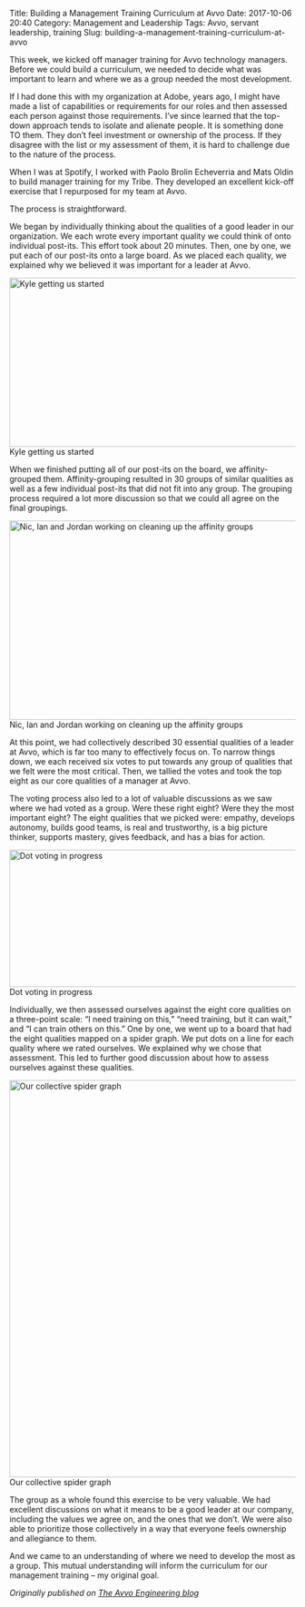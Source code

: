 Title: Building a Management Training Curriculum at Avvo
Date: 2017-10-06 20:40
Category: Management and Leadership
Tags: Avvo, servant leadership, training
Slug: building-a-management-training-curriculum-at-avvo

This week, we kicked off manager training for Avvo technology managers. Before we could build a curriculum, we needed to decide what was important to learn and where we as a group needed the most development.

If I had done this with my organization at Adobe, years ago, I might have made a list of capabilities or requirements for our roles and then assessed each person against those requirements. I’ve since learned that the top-down approach tends to isolate and alienate people. It is something done TO them. They don’t feel investment or ownership of the process. If they disagree with the list or my assessment of them, it is hard to challenge due to the nature of the process.

When I was at Spotify, I worked with Paolo Brolin Echeverria and Mats Oldin to build manager training for my Tribe. They developed an excellent kick-off exercise that I repurposed for my team at Avvo.

The process is straightforward.

We began by individually thinking about the qualities of a good leader in our organization. We each wrote every important quality we could think of onto individual post-its. This effort took about 20 minutes. Then, one by one, we put each of our post-its onto a large board. As we placed each quality, we explained why we believed it was important for a leader at Avvo.

<img loading="lazy" src="/articles/images/1-z_nxZAQS9FPAju6E81jdpQ-1200x682.jpeg" alt="Kyle getting us started"  width="525" height="298" srcset="/articles/images/1-z_nxZAQS9FPAju6E81jdpQ-1200x682.jpeg 1200w, /articles/images/1-z_nxZAQS9FPAju6E81jdpQ-420x239.jpeg 420w, /articles/images/1-z_nxZAQS9FPAju6E81jdpQ-744x423.jpeg 744w, /articles/images/1-z_nxZAQS9FPAju6E81jdpQ-768x437.jpeg 768w, /articles/images/1-z_nxZAQS9FPAju6E81jdpQ.jpeg 2000w" sizes="(max-width: 525px) 85vw, 525px" />
<span class="caption">Kyle getting us started</span>

When we finished putting all of our post-its on the board, we affinity-grouped them. Affinity-grouping resulted in 30 groups of similar qualities as well as a few individual post-its that did not fit into any group. The grouping process required a lot more discussion so that we could all agree on the final groupings.

<img loading="lazy" src="/articles/images/IMG_20170927_111025-1200x803.jpg" alt="Nic, Ian and Jordan working on cleaning up the affinity groups" width="525" height="351" srcset="/articles/images/IMG_20170927_111025-1200x803.jpg 1200w, /articles/images/IMG_20170927_111025-420x281.jpg 420w, /articles/images/IMG_20170927_111025-744x498.jpg 744w, /articles/images/IMG_20170927_111025-768x514.jpg 768w, /articles/images/IMG_20170927_111025-800x536.jpg 800w, /articles/images/IMG_20170927_111025-300x201.jpg 300w" sizes="(max-width: 525px) 85vw, 525px" />
<span class="caption">Nic, Ian and Jordan working on cleaning up the affinity groups</span>

At this point, we had collectively described 30 essential qualities of a leader at Avvo, which is far too many to effectively focus on. To narrow things down, we each received six votes to put towards any group of qualities that we felt were the most critical. Then, we tallied the votes and took the top eight as our core qualities of a manager at Avvo.

The voting process also led to a lot of valuable discussions as we saw where we had voted as a group. Were these right eight? Were they the most important eight? The eight qualities that we picked were: empathy, develops autonomy, builds good teams, is real and trustworthy, is a big picture thinker, supports mastery, gives feedback, and has a bias for action.

<img loading="lazy" src="/articles/images/IMG_20170927_133801-1200x552.jpg" alt="Dot voting in progress" width="525" height="242" srcset="/articles/images/IMG_20170927_133801-1200x552.jpg 1200w, /articles/images/IMG_20170927_133801-420x193.jpg 420w, /articles/images/IMG_20170927_133801-744x342.jpg 744w, /articles/images/IMG_20170927_133801-768x353.jpg 768w, /articles/images/IMG_20170927_133801-800x368.jpg 800w, /articles/images/IMG_20170927_133801-300x138.jpg 300w" sizes="(max-width: 525px) 85vw, 525px" />
<span class="caption">Dot voting in progress</span>

Individually, we then assessed ourselves against the eight core qualities on a three-point scale: “I need training on this,” “need training, but it can wait,” and “I can train others on this.” One by one, we went up to a board that had the eight qualities mapped on a spider graph. We put dots on a line for each quality where we rated ourselves. We explained why we chose that assessment. This led to further good discussion about how to assess ourselves against these qualities.

<img loading="lazy" src="/articles/images/1-zKSX0F2RC-nj2bhcOFxCDA-1200x1600.jpeg" alt="Our collective spider graph" width="525" height="700" srcset="/articles/images/1-zKSX0F2RC-nj2bhcOFxCDA-1200x1600.jpeg 1200w, /articles/images/1-zKSX0F2RC-nj2bhcOFxCDA-420x560.jpeg 420w, /articles/images/1-zKSX0F2RC-nj2bhcOFxCDA-744x992.jpeg 744w, /articles/images/1-zKSX0F2RC-nj2bhcOFxCDA-768x1024.jpeg 768w, /articles/images/1-zKSX0F2RC-nj2bhcOFxCDA.jpeg 1600w" sizes="(max-width: 525px) 85vw, 525px" />
<span class="caption">Our collective spider graph</span>

The group as a whole found this exercise to be very valuable. We had excellent discussions on what it means to be a good leader at our company, including the values we agree on, and the ones that we don’t. We were also able to prioritize those collectively in a way that everyone feels ownership and allegiance to them.

And we came to an understanding of where we need to develop the most as a group. This mutual understanding will inform the curriculum for our management training – my original goal.

*Originally published on [The Avvo Engineering blog](http://engineering.avvo.com/articles/building-a-management-training-curriculum-at-avvo.html)*
